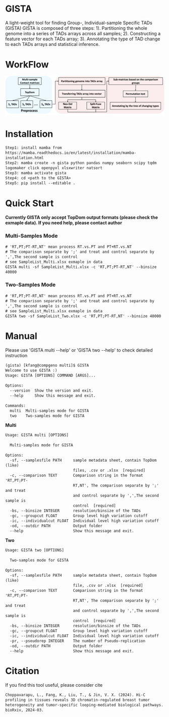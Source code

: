 # GISTA
A light-weight tool for finding Group-, Individual-sample Specific TADs (GISTA)
GISTA is composed of three steps: 1). Partitioning the whole genome into a series of TADs arrays across all samples; 2). Constructing a feature vector for each TADs array; 3). Annotating the type of TAD change to each TADs arrays and statistical inference.

# WorkFlow
<img src="https://github.com/KunFang93/GISTA/blob/main/Workflow.png" width="900">

# Installation
```
Step1: install mamba from https://mamba.readthedocs.io/en/latest/installation/mamba-installation.html
Step2: mamba create -n gista python pandas numpy seaborn scipy tqdm logomaker click openpyxl xlsxwriter natsort
Step3: mamba activate gista
Step4: cd <path to the GISTA>
Step5: pip install --editable .
```

# Quick Start
#### Currently GISTA only accept TopDom output formats (please check the exmaple data). If you need help, please contact author
### Multi-Samples Mode
```
# 'RT,PT;PT-RT,NT' mean process RT.vs.PT and PT+RT.vs.NT
# The comparison separate by ';' and treat and control separate by ',',The second sample is control
# see SampleList_Multi.xlsx exmaple in data
GISTA multi -sf SampleList_Multi.xlsx -c 'RT,PT;PT-RT,NT' --binsize 40000
```

### Two-Samples Mode
```
# 'RT,PT;PT-RT,NT' mean process RT.vs.PT and PT+RT.vs.NT
# The comparison separate by ';' and treat and control separate by ',',The second sample is control
# see SampleList_Multi.xlsx exmaple in data
GISTA two -sf SampleList_Two.xlsx -c 'RT,PT;PT-RT,NT' --binsize 40000
```

# Manual
Please use 'GISTA multi --help' or 'GISTA two --help' to check detailed instruction
```
(gista) [kfang@compgeno multi]$ GISTA
Welcome to use GISTA :)
Usage: GISTA [OPTIONS] COMMAND [ARGS]...

Options:
  --version  Show the version and exit.
  --help     Show this message and exit.

Commands:
  multi  Multi-samples mode for GISTA
  two    Two-samples mode for GISTA
```
**Multi**
```
Usage: GISTA multi [OPTIONS]

  Multi-samples mode for GISTA

Options:
  -sf, --samplesfile PATH     sample metadata sheet, contain TopDom (like)
                              files, .csv or .xlsx  [required]
  -c, --comparison TEXT       Comparison string in the format 'RT,PT;PT-
                              RT,NT', The comparison separate by ';' and treat
                              and control separate by ',',The second sample is
                              control  [required]
  -bs, --binsize INTEGER      resolution/binsize of the TADs
  -gc, --groupcut FLOAT       Group level high variation cutoff
  -ic, --individualcut FLOAT  Individual level high variation cutoff
  -od, --outdir PATH          Output folder
  --help                      Show this message and exit.
```
**Two**
```
Usage: GISTA two [OPTIONS]

  Two-samples mode for GISTA

Options:
  -sf, --samplesfile PATH     sample metadata sheet, contain TopDom (like)
                              file, .csv or .xlsx  [required]
  -c, --comparison TEXT       Comparison string in the format 'RT,PT;PT-
                              RT,NT', The comparison separate by ';' and treat
                              and control separate by ',',The second sample is
                              control  [required]
  -bs, --binsize INTEGER      resolution/binsize of the TADs
  -gc, --groupcut FLOAT       Group level high variation cutoff
  -ic, --individualcut FLOAT  Individual level high variation cutoff
  -pr, --pseudorep INTEGER    The number of Pseudo-replication
  -od, --outdir PATH          Output folder
  --help                      Show this message and exit.
```

# Citation
If you find this tool useful, please consider cite
```
Choppavarapu, L., Fang, K., Liu, T., & Jin, V. X. (2024). Hi-C profiling in tissues reveals 3D chromatin-regulated breast tumor heterogeneity and tumor-specific looping-mediated biological pathways. bioRxiv, 2024-03.
```
